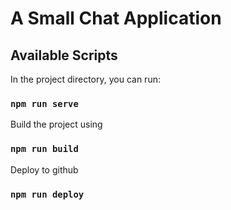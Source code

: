# A Small Chat Application


## Available Scripts

In the project directory, you can run:

### `npm run serve`


Build the project using

### `npm run build`

Deploy to github

### `npm run deploy`
